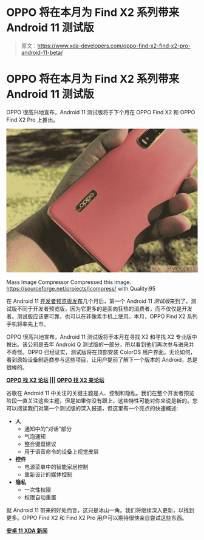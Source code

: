 # OPPO 将在本月为 Find X2 系列带来 Android 11 测试版

> 原文：<https://www.xda-developers.com/oppo-find-x2-find-x2-pro-android-11-beta/>

# OPPO 将在本月为 Find X2 系列带来 Android 11 测试版

OPPO 很高兴地宣布，Android 11 测试版将于下个月在 OPPO Find X2 和 OPPO Find X2 Pro 上推出。

 <picture>![OPPO Find X2 Pro android 11 beta](img/60be8a4786231f455f2a1b8224b98dcb.png)</picture> 

Mass Image Compressor Compressed this image. https://sourceforge.net/projects/icompress/ with Quality:95

在 Android 11 [开发者预览版发布](https://www.xda-developers.com/android-11-developer-preview-changes/)几个月后，第一个 Android 11 *测试版*来到了。测试版不同于开发者预览版，因为它更多的是面向狂热的消费者，而不仅仅是开发者。测试版应该更可靠，也可以在非像素手机上使用。本月，OPPO Find X2 系列手机将率先上市。

OPPO 很高兴地宣布，Android 11 测试版将于本月在寻找 X2 和寻找 X2 专业版中推出。该公司是去年 Android Q 测试版的一部分，所以看到他们再次参与进来并不奇怪。OPPO 已经证实，测试版将在顶部安装 ColorOS 用户界面。无论如何，看到原始设备制造商参与这些项目，让用户提前了解下一个版本的 Android，总是很棒的。

**[OPPO 找 X2 论坛](https://forum.xda-developers.com/oppo-find-x2) ||| [OPPO 找 X2 亲论坛](https://forum.xda-developers.com/find-x2-pro)**

谷歌在 Android 11 中关注的关键主题是人、控制和隐私。我们在整个开发者预览阶段一直关注这些主题，但是如果你没有跟上，这些特性可能对你来说是新的。您可以阅读我们对第一个测试版的深入报道，但这里有一个亮点的快速概述:

*   **人**
    *   通知中的“对话”部分
    *   气泡通知
    *   整合键盘建议
    *   用于语音命令的设备上视觉皮层
*   **控件**
    *   电源菜单中的智能家居控制
    *   重新设计的媒体控制
*   **隐私**
    *   一次性权限
    *   权限自动重置

就 Android 11 带来的好处而言，这只是冰山一角。我们将继续深入更新，以找到更多。OPPO Find X2 和 Find X2 Pro 用户可以期待很快亲自尝试这些东西。

**[安卓 11 XDA 新闻](https://www.xda-developers.com/tag/android-11/)**